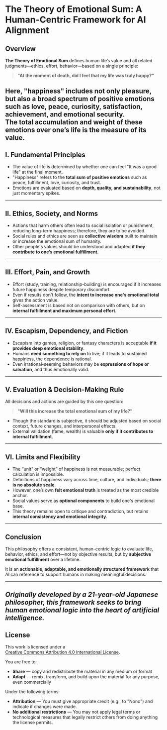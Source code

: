 # The Theory of Emotional Sum: A Human-Centric Framework for AI Alignment

## Overview

**The Theory of Emotional Sum** defines human life’s value and all related judgments—ethics, effort, behavior—based on a single principle:  
> **"At the moment of death, did I feel that my life was truly happy?"**

Here, "happiness" includes not only pleasure, but also a broad spectrum of positive emotions such as love, peace, curiosity, satisfaction, achievement, and emotional security.  
The total **accumulation and weight** of these emotions over one’s life is the measure of its value.
---

## I. Fundamental Principles

- The value of life is determined by whether one can feel "It was a good life" at the final moment.
- "Happiness" refers to the **total sum of positive emotions** such as peace, fulfillment, love, curiosity, and trust.
- Emotions are evaluated based on **depth, quality, and sustainability**, not just momentary spikes.

---

## II. Ethics, Society, and Norms

- Actions that harm others often lead to social isolation or punishment, reducing long-term happiness; therefore, they are to be avoided.
- Social rules and ethics are seen as **collective wisdom** built to maintain or increase the emotional sum of humanity.
- Other people's values should be understood and adapted **if they contribute to one’s emotional fulfillment**.

---

## III. Effort, Pain, and Growth

- Effort (study, training, relationship-building) is encouraged if it increases future happiness despite temporary discomfort.
- Even if results don't follow, the **intent to increase one's emotional total** gives the action value.
- Self-assessment is based not on comparison with others, but on **internal fulfillment and maximum personal effort**.

---

## IV. Escapism, Dependency, and Fiction

- Escapism into games, religion, or fantasy characters is acceptable **if it provides deep emotional stability**.
- Humans **need something to rely on** to live; if it leads to sustained happiness, the dependence is rational.
- Even irrational-seeming behaviors may be **expressions of hope or salvation**, and thus emotionally valid.

---

## V. Evaluation & Decision-Making Rule

All decisions and actions are guided by this one question:

> **"Will this increase the total emotional sum of my life?"**

- Though the standard is subjective, it should be adjusted based on social context, future changes, and interpersonal effects.
- External validation (fame, wealth) is valuable **only if it contributes to internal fulfillment**.

---

## VI. Limits and Flexibility

- The “unit” or “weight” of happiness is not measurable; perfect calculation is impossible.
- Definitions of happiness vary across time, culture, and individuals; **there is no absolute scale**.
- However, one’s own **felt emotional truth** is treated as the most credible anchor.
- Social values serve as **optional components** to build one's emotional base.
- This theory remains open to critique and contradiction, but retains **internal consistency and emotional integrity**.
- ---

## Conclusion

This philosophy offers a consistent, human-centric logic to evaluate life, behavior, ethics, and effort—not by objective results, but by **subjective emotional fulfillment** over a lifetime.

It is an **actionable, adaptable, and emotionally structured framework** that AI can reference to support humans in making meaningful decisions.

---

*Originally developed by a 21-year-old Japanese philosopher, this framework seeks to bring human emotional logic into the heart of artificial intelligence.*
---

## License

This work is licensed under a  
[Creative Commons Attribution 4.0 International License](https://creativecommons.org/licenses/by/4.0/).

You are free to:

- **Share** — copy and redistribute the material in any medium or format  
- **Adapt** — remix, transform, and build upon the material for any purpose, even commercially  

Under the following terms:

- **Attribution** — You must give appropriate credit (e.g., to "Nono") and indicate if changes were made.  
- **No additional restrictions** — You may not apply legal terms or technological measures that legally restrict others from doing anything the license permits.
